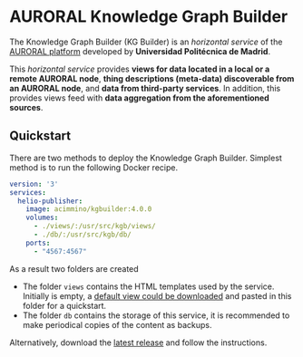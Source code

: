 
# AURORAL Knowledge Graph Builder

The Knowledge Graph Builder (KG Builder) is an *horizontal service* of the [AURORAL platform](https://www.auroral.eu/#/) developed by **Universidad Politécnica de Madrid**.

This *horizontal service* provides **views for data located in a local or a remote AURORAL node**, **thing descriptions (meta-data) discoverable from an AURORAL node**, and **data from third-party services**. In addition, this provides views feed with  **data aggregation from the aforementioned sources**.


## Quickstart

There are two methods to deploy the Knowledge Graph Builder. Simplest method is to run the following Docker recipe. 

````yml
version: '3'
services:
  helio-publisher:
    image: acimmino/kgbuilder:4.0.0
    volumes: 
      - ./views/:/usr/src/kgb/views/
      - ./db/:/usr/src/kgb/db/
    ports:
      - "4567:4567"
````
As a result two folders are created
 * The folder `views` contains the HTML templates used by the service. Initially is empty, a [default view could be downloaded]() and pasted in this folder for a quickstart.
 * The folder `db`  contains the storage of this service, it is recommended to make periodical copies of the content as backups.

Alternatively, download the [latest release](https://github.com/AuroralH2020/kg-builder/releases) and follow the instructions. 




